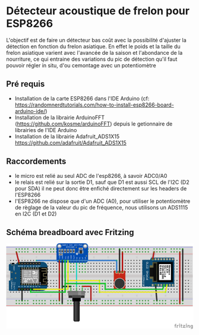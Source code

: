 # Détecteur acoustique de frelon pour ESP8266

L'objectif est de faire un détecteur bas coût avec la possibilité d'ajuster la détection en fonction du frelon asiatique. 
En effet le poids et la taille du frelon asiatique varient avec l'avancée de la saison et l'abondance de la nourriture,
ce qui entraine des variations du pic de détection qu'il faut pouvoir régler in situ, d'ou cemontage avec un potentiomètre

## Pré requis

- Installation de la carte ESP8266 dans l'IDE Arduino (cf: https://randomnerdtutorials.com/how-to-install-esp8266-board-arduino-ide/)
- Installation de la librairie ArduinoFFT (https://github.com/kosme/arduinoFFT) depuis le getionnaire de librairies de l'IDE Arduino
- Installation de la librairie Adafruit_ADS1X15 https://github.com/adafruit/Adafruit_ADS1X15

## Raccordements

- le micro est relié au seul ADC de l'esp8266, à savoir ADC0/A0
- le relais est relié sur la sortie D1, sauf que D1 est aussi SCL de l'I2C (D2 pour SDA)
il ne peut donc être enfiché directement sur les headers de l'ESP8266
- l'ESP8266 ne dispose que d'un ADC (A0), pour utiliser le potentiomètre de règlage de la valeur du pic de fréquence, nous utilisons un ADS1115 en I2C (D1 et D2)


## Schéma breadboard avec Fritzing


![Schema Breadboard](/sketchbook/ESP8266_Spectrum_potard_ads1115/ESP8266_Spectrum_bb.png "Schema Breadboard")

